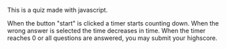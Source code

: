 This is a quiz made with javascript.

When the button "start" is clicked a timer starts counting down.
When the wrong answer is selected the time decreases in time.
When the timer reaches 0 or all questions are answered, you may submit your highscore.

